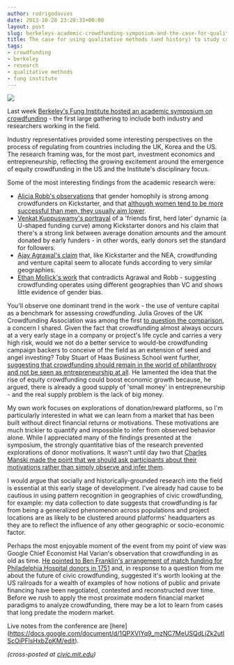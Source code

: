 ```yaml
---
author: rodrigodavies
date: 2013-10-28 23:28:33+00:00
layout: post
slug: berkeleys-academic-crowdfunding-symposium-and-the-case-for-qualitative-methods
title: The case for using qualitative methods (and history) to study crowdfunding
tags:
- crowdfunding
- berkeley
- research
- qualitative methods
- fung institute
---
```


![](/blog/img/berkeley.jpg)

Last week [Berkeley's Fung Institute hosted an academic symposium on crowdfunding](funginstitute.berkeley.edu/event/academic-symposium-crowdfunding) - the first large gathering to include both industry and researchers working in the field. 

Industry representatives provided some interesting perspectives on the process of regulating from countries including the UK, Korea and the US. The research framing was, for the most part, investment economics and entrepreneurship, reflecting the growing excitement around the emergence of equity crowdfunding in the US and the Institute's disciplinary focus.  

Some of the most interesting findings from the academic research were: 

- [Alicia Robb's observations](http://www.funginstitute.berkeley.edu/sites/default/files/Alicia%20Robb_Berkeley%20Crowdfunding%20Conference.pdf) that gender homophily is strong among crowdfunders on Kickstarter, and that [although women tend to be more successful than men, they usually aim lower](https://twitter.com/rodrigodavies/status/390959837590212608). 
- [Venkat Kuppuswamy's portrayal](http://t.co/EtiJp7oIWE) of a 'friends first, herd later' dynamic (a U-shaped funding curve) among Kickstarter donors and his claim that there's a strong link between average donation amounts and the amount donated by early funders - in other words, early donors set the standard for followers. 
- [Ajay Agrawal's claim](http://funginstitute.berkeley.edu/sites/default/files/Crowdfunding_Social_Frictions_in_the_Flat_World_2013_10_05.pdf) that, like Kickstarter and the NEA, crowdfunding and venture capital seem to allocate funds according to very similar geographies.
- [Ethan Mollick's work](http://www.business.utah.edu/sites/default/files/media/mollick_swept_away_byu_utah3-5.pdf) that contradicts Agrawal and Robb - suggesting crowdfunding operates using different geographies than VC and shows little evidence of gender bias. 

You'll observe one dominant trend in the work - the use of venture capital as a benchmark for assessing crowdfunding. Julia Groves of the UK Crowdfunding Association was among the first [to question the comparison](https://twitter.com/rodrigodavies/status/391242285939032064), a concern I shared. Given the fact that crowdfunding almost always occurs at a very early stage in a company or project's life cycle and carries a very high risk, would we not do a better service to would-be crowdfunding campaign backers to conceive of the field as an extension of seed and angel investing? Toby Stuart of Haas Business School went further, [suggesting that crowdfunding should remain in the world of philanthropy and not be seen as entrepreneurship at all](https://twitter.com/rodrigodavies/status/391257557857083393
). He lamented the idea that the rise of equity crowdfunding could boost economic growth because, he argued, there is already a good supply of 'small money' in entrepreneurship - and the real supply problem is the lack of big money. 

My own work focuses on explorations of donation/reward platforms, so I'm particularly interested in what we can learn from a market that has been built without direct financial returns or motivations. These motivations are much trickier to quantify and impossible to infer from observed behavior alone. While I appreciated many of the findings presented at the symposium, the strongly quantitative bias of the research prevented explorations of donor motivations. It wasn't until day two that [Charles Manski made the point that we should ask participants about their motivations rather than simply observe and infer them](https://twitter.com/rodrigodavies/status/391253158782980097). 

I would argue that socially and historically-grounded research into the field is essential at this early stage of development. I've already had cause to be cautious in using pattern recognition in geographies of civic crowdfunding, for example: my data collection to date suggests that crowdfunding is far from being a generalized phenomenon across populations and project locations are as likely to be clustered around platforms' headquarters as they are to reflect the influence of any other geographic or socio-economic factor. 

Perhaps the most enjoyable moment of the event from my point of view was Google Chief Economist Hal Varian's observation that crowdfunding in as old as time. [He pointed to Ben Franklin's arrangement of match funding for Philadelphia Hospital donors in 1751](https://twitter.com/rodrigodavies/status/391259899792859136) and, in response to a question from me about the future of civic crowdfunding, suggested it's worth looking at the US railroads for a wealth of examples of how notions of public and private financing have been negotiated, contested and reconstructed over time. Before we rush to apply the most proximate modern financial market paradigms to analyze crowdfunding, there may be a lot to learn from cases that long predate the modern market. 

Live notes from the conference are [here] (https://docs.google.com/document/d/1QPXVIYq9_mzNC7MeUSQdLjZk2utIScOiPFlsHxbZpKM/edit).

_(cross-posted at [civic.mit.edu](http://civic.mit.edu/))_